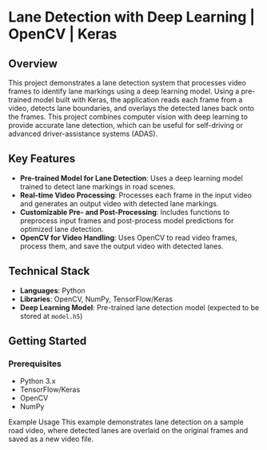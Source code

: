 # Lane Detection with Deep Learning | OpenCV | Keras

## Overview
This project demonstrates a lane detection system that processes video frames to identify lane markings using a deep learning model. Using a pre-trained model built with Keras, the application reads each frame from a video, detects lane boundaries, and overlays the detected lanes back onto the frames. This project combines computer vision with deep learning to provide accurate lane detection, which can be useful for self-driving or advanced driver-assistance systems (ADAS).

## Key Features
- **Pre-trained Model for Lane Detection**: Uses a deep learning model trained to detect lane markings in road scenes.
- **Real-time Video Processing**: Processes each frame in the input video and generates an output video with detected lane markings.
- **Customizable Pre- and Post-Processing**: Includes functions to preprocess input frames and post-process model predictions for optimized lane detection.
- **OpenCV for Video Handling**: Uses OpenCV to read video frames, process them, and save the output video with detected lanes.

## Technical Stack
- **Languages**: Python
- **Libraries**: OpenCV, NumPy, TensorFlow/Keras
- **Deep Learning Model**: Pre-trained lane detection model (expected to be stored at `model.h5`)

## Getting Started

### Prerequisites
- Python 3.x
- TensorFlow/Keras
- OpenCV
- NumPy

Example Usage
This example demonstrates lane detection on a sample road video, where detected lanes are overlaid on the original frames and saved as a new video file.

